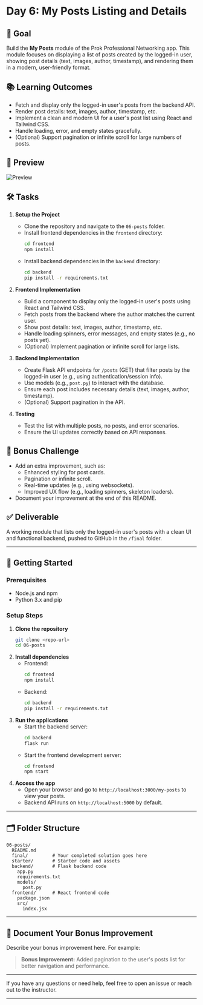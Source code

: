 # Day 6: My Posts Listing and Details

## 🎯 Goal

Build the **My Posts** module of the Prok Professional Networking app. This module focuses on displaying a list of posts created by the logged-in user, showing post details (text, images, author, timestamp), and rendering them in a modern, user-friendly format.

## 📚 Learning Outcomes

- Fetch and display only the logged-in user's posts from the backend API.
- Render post details: text, images, author, timestamp, etc.
- Implement a clean and modern UI for a user's post list using React and Tailwind CSS.
- Handle loading, error, and empty states gracefully.
- (Optional) Support pagination or infinite scroll for large numbers of posts.

## 📸 Preview

![Preview](./starter/preview.png)

## 🛠️ Tasks

1. **Setup the Project**

   - Clone the repository and navigate to the `06-posts` folder.
   - Install frontend dependencies in the `frontend` directory:
     ```bash
     cd frontend
     npm install
     ```
   - Install backend dependencies in the `backend` directory:
     ```bash
     cd backend
     pip install -r requirements.txt
     ```

2. **Frontend Implementation**

   - Build a component to display only the logged-in user's posts using React and Tailwind CSS.
   - Fetch posts from the backend where the author matches the current user.
   - Show post details: text, images, author, timestamp, etc.
   - Handle loading spinners, error messages, and empty states (e.g., no posts yet).
   - (Optional) Implement pagination or infinite scroll for large lists.

3. **Backend Implementation**

   - Create Flask API endpoints for `/posts` (GET) that filter posts by the logged-in user (e.g., using authentication/session info).
   - Use models (e.g., `post.py`) to interact with the database.
   - Ensure each post includes necessary details (text, images, author, timestamp).
   - (Optional) Support pagination in the API.

4. **Testing**
   - Test the list with multiple posts, no posts, and error scenarios.
   - Ensure the UI updates correctly based on API responses.

## 🧪 Bonus Challenge

- Add an extra improvement, such as:
  - Enhanced styling for post cards.
  - Pagination or infinite scroll.
  - Real-time updates (e.g., using websockets).
  - Improved UX flow (e.g., loading spinners, skeleton loaders).
- Document your improvement at the end of this README.

## ✅ Deliverable

A working module that lists only the logged-in user's posts with a clean UI and functional backend, pushed to GitHub in the `/final` folder.

---

## 🚀 Getting Started

### Prerequisites

- Node.js and npm
- Python 3.x and pip

### Setup Steps

1. **Clone the repository**
   ```bash
   git clone <repo-url>
   cd 06-posts
   ```
2. **Install dependencies**
   - Frontend:
     ```bash
     cd frontend
     npm install
     ```
   - Backend:
     ```bash
     cd backend
     pip install -r requirements.txt
     ```
3. **Run the applications**
   - Start the backend server:
     ```bash
     cd backend
     flask run
     ```
   - Start the frontend development server:
     ```bash
     cd frontend
     npm start
     ```
4. **Access the app**
   - Open your browser and go to `http://localhost:3000/my-posts` to view your posts.
   - Backend API runs on `http://localhost:5000` by default.

---

## 🗂️ Folder Structure

```
06-posts/
  README.md
  final/         # Your completed solution goes here
  starter/       # Starter code and assets
  backend/       # Flask backend code
    app.py
    requirements.txt
    models/
      post.py
  frontend/      # React frontend code
    package.json
    src/
      index.jsx
```

---

## 📝 Document Your Bonus Improvement

Describe your bonus improvement here. For example:

> **Bonus Improvement:** Added pagination to the user's posts list for better navigation and performance.

---

If you have any questions or need help, feel free to open an issue or reach out to the instructor.

---
